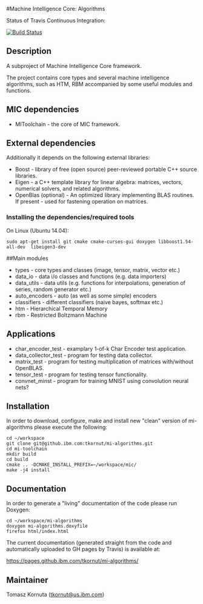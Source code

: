 #Machine Intelligence Core: Algorithms

Status of Travis Continuous Integration:

[![Build Status](https://travis.ibm.com/tkornut/mi-algorithms.svg?token=9XHfj7QaSbmFqHsyaQes&branch=master)](https://travis.ibm.com/tkornut/mi-algorithms)

## Description

A subproject of Machine Intelligence Core framework.

The project contains core types and several machine intelligence algorithms, such as HTM, RBM accompanied by some useful modules and functions.

## MIC dependencies

   * MIToolchain - the core of MIC framework.

## External dependencies

Additionally it depends on the following external libraries:
   * Boost - library of free (open source) peer-reviewed portable C++ source libraries.
   * Eigen - a C++ template library for linear algebra: matrices, vectors, numerical solvers, and related algorithms.
   * OpenBlas (optional) - An optimized library implementing BLAS routines. If present - used for fastening operation on matrices.

### Installing the dependencies/required tools

On Linux (Ubuntu 14.04): 

    sudo apt-get install git cmake cmake-curses-gui doxygen libboost1.54-all-dev  libeigen3-dev

##Main modules

   * types - core types and classes (image, tensor, matrix, vector etc.)
   * data_io - data i/o classes and functions (e.g. data importers)
   * data_utils - data utils (e.g. functions for interpolations, generation of series, random generator etc.)
   * auto_encoders - auto (as well as some simple) encoders
   * classifiers - different classifiers (naive bayes, softmax etc.)
   * htm - Hierarchical Temporal Memory
   * rbm - Restricted Boltzmann Machine

## Applications

   * char_encoder_test - examplary 1-of-k Char Encoder test application.
   * data_collector_test - program for testing data collector.
   * matrix_test - program for testing multiplication of matrices with/without OpenBLAS.
   * tensor_test - program for testing tensor functionality.
   * convnet_minst - program for training MNIST using convolution neural nets?
   
## Installation

In order to download, configure, make and install new "clean" version of mi-algorithms please execute the following:

    cd ~/workspace
    git clone git@github.ibm.com:tkornut/mi-algorithms.git
    cd mi-toolchain
    mkdir build
    cd build
    cmake .. -DCMAKE_INSTALL_PREFIX=~/workspace/mic/
    make -j4 install

## Documentation

In order to generate a "living" documentation of the code please run Doxygen:

    cd ~/workspace/mi-algorithms
    doxygen mi-algorithms.doxyfile
    firefox html/index.html

The current documentation (generated straight from the code and automatically uploaded to GH pages by Travis) is available at:

https://pages.github.ibm.com/tkornut/mi-algorithms/

## Maintainer

Tomasz Kornuta (tkornut@us.ibm.com)

